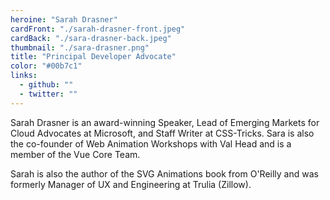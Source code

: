```yaml
---
heroine: "Sarah Drasner"
cardFront: "./sarah-drasner-front.jpeg"
cardBack: "./sara-drasner-back.jpeg"
thumbnail: "./sara-drasner.png"
title: "Principal Developer Advocate"
color: "#00b7c1"
links:
  - github: ""
  - twitter: ""
---
```


Sarah Drasner is an award-winning Speaker, Lead of Emerging Markets for Cloud Advocates at Microsoft, and Staff Writer at CSS-Tricks. Sara is also the co-founder of Web Animation Workshops with Val Head and is a member of the Vue Core Team.

Sarah is also the author of the SVG Animations book from O'Reilly and was formerly Manager of UX and Engineering at Trulia (Zillow).

